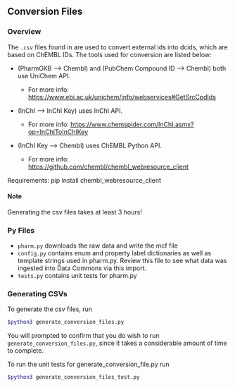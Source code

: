 ## Conversion Files

### Overview
The `.csv` files found in are used to convert external ids into dcids, which are based on ChEMBL IDs. The tools used for conversion are listed below:

- (PharmGKB --> Chembl) and (PubChem Compound ID --> Chembl) both use UniChem API.
  - For more info: https://www.ebi.ac.uk/unichem/info/webservices#GetSrcCpdIds

- (InChI --> InChI Key) uses InChI API.
  - For more info: https://www.chemspider.com/InChI.asmx?op=InChIToInChIKey

- (InChI Key --> Chembl) uses ChEMBL Python API.
  - For more info: https://github.com/chembl/chembl_webresource_client

Requirements:
    pip install chembl_webresource_client

#### Note
Generating the csv files takes at least  3 hours!

### Py Files
- `pharm.py` downloads the raw data and write the mcf file
- `config.py` contains enum and property label dictionaries as well as template strings used in pharm.py. Review this file to see what data was ingested into Data Commons via this import.
- `tests.py` contains unit tests for pharm.py


### Generating CSVs
To generate the csv files, run

``` bash
$python3 generate_conversion_files.py
```
You will prompted to confirm that you do wish to run `generate_conversion_files.py`, since it takes a considerable amount of time to complete.

To run the unit tests for generate_conversion_file.py run

```bash
$python3 generate_conversion_files_test.py
```
